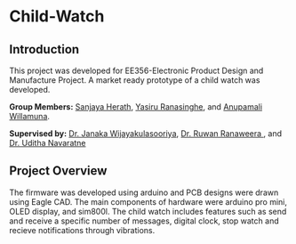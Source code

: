# Child-Watch

## Introduction ##

This project was developed for EE356-Electronic Product Design and Manufacture Project. A market ready prototype of a child watch was developed.

**Group Members:** [Sanjaya Herath](https://sanjayaherath.github.io/), [Yasiru Ranasinghe](https://www.researchgate.net/profile/Don_Yasiru_Ranasinghe), and [Anupamali Willamuna](https://www.linkedin.com/in/anupamali-willamuna-0743a11a4/?originalSubdomain=lk).

**Supervised by:** [Dr. Janaka Wijayakulasooriya](http://eng.pdn.ac.lk/deee/staff/academic/dr.j.wijayakulasooriya/profile.php), [Dr. Ruwan Ranaweera ](http://eng.pdn.ac.lk/pages/departmentHome/EE/otherpages/staff/rdbranaweera.html), and [Dr. Uditha Navaratne](http://eng.pdn.ac.lk/deee/staff/academic/mr.us.navaratne/profile.php)

## Project Overview ##

The firmware was developed using arduino and PCB designs were drawn using Eagle CAD. The main components of hardware were arduino pro mini, OLED display, and sim800l.
The child watch includes features such as send and receive a specific number of messages, digital clock, stop watch and recieve notifications through vibrations.

